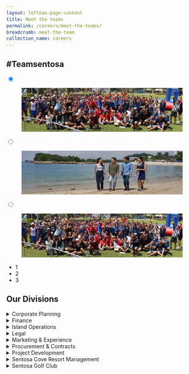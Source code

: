 ```yaml
---
layout: leftnav-page-content
title: Meet the teams
permalink: /careers/meet-the-teams/
breadcrumb: meet-the-team
collection_name: careers
---
```

<h2>#Teamsentosa</h2>  
<div class="slider-wrapper" style="margin-bottom: 2em;">
  <div class="slider">
    <input type="radio" name="slider" class="trigger" id="one" checked="checked" />
    <div class="slide">
      <figure>
        <img class="slide-img" src="../images/careers/hero-banner.jpg" />
      </figure><!-- .slide-figure -->
    </div><!-- .slide -->
    <input type="radio" name="slider" class="trigger" id="two" />
    <div class="slide">
      <figure>
        <img class="slide-img" src="../images/careers/hero-bannerv3.jpg" />
      </figure><!-- .slide-figure -->
    </div><!-- .slide -->
    <input type="radio" name="slider" class="trigger" id="three" />
    <div class="slide">
      <figure>
        <img class="slide-img" src="../images/careers/hero-banner.jpg" />
      </figure><!-- .slide-figure -->
    </div><!-- .slide -->
  </div><!-- .slider -->
  <ul class="slider-nav">
    <li class="slider-nav__item"><label class="slider-nav__label" for="one">1</label></li>
    <li class="slider-nav__item"><label class="slider-nav__label" for="two">2</label></li>
    <li class="slider-nav__item"><label class="slider-nav__label" for="three">3</label></li>
  </ul><!-- .slider-nav -->
</div><!-- .slider-wrapper -->

<h2>Our Divisions</h2>
<details>
      <summary>Corporate Planning</summary>
    <div class="row">
	<div class="col is-12">
		<figure style="margin:0;">
			<img class="slide-img" src="../images/careers/hero-banner.jpg" alt="Corporate Planning"/>
		</figure>
	</div>
</div>
    <p>
      Plan first.
    </p>
</details>
<details>
      <summary>Finance</summary>
    <div class="row">
	<div class="col is-10">
		<figure style="margin:0;">
		<img class="slide-img" src="../images/careers/hero-banner.jpg" alt="Finance"/>	
		</figure>
	</div>
	    	<div class="col is-2">
		<figure style="margin:0;">
		</figure>
	</div>
</div>
    <p>
      Money matters.
    </p>
</details>
<details>
      <summary>Island Operations</summary>
    <div class="row">
	<div class="col is-8">
		<figure style="margin:0;">
			<img class="slide-img" src="../images/careers/hero-banner.jpg" alt="Island Operations"/>
		</figure>
	</div>
	    	<div class="col is-4">
		<figure style="margin:0;">
		</figure>
	</div>
</div>
    <p>
      island matters.
    </p>
</details>
<details>
      <summary>Legal</summary>
    <div class="row">
	<div class="col is-3">
		<figure style="margin:0;">
			<img src="/images/careers/dog.jpg" alt="Legal"/>	
		</figure>
	</div>
	    	<div class="col is-3">
		<figure style="margin:0;">
			<img src="/images/careers/dog.jpg" alt="Legal"/>	
		</figure>
	</div>
	    <div class="col is-3">
		<figure style="margin:0;">	
		</figure>
	</div>
	    	<div class="col is-3">
		<figure style="margin:0;">	
		</figure>
	</div>
</div>
    <p>
      English matters.
    </p>
</details>
<details>
      <summary>Marketing & Experience</summary>
    <div class="row">
	<div class="col is-6">
		<figure style="margin:0;">
			<img src="/images/careers/dog.jpg" alt="Marketing & Experience"/>	
		</figure>
	</div>
	    	<div class="col is-6">
		<figure style="margin:0;">
			<img src="/images/careers/dog.jpg" alt="Marketing & Experience"/>	
		</figure>
	</div>
</div>
    <p>
      Buiness matters.
    </p>
</details>
<details>
      <summary>Procurement & Contracts</summary>
    <div class="row">
	<div class="col is-6">
		<figure style="margin:0;">
			<img src="/images/careers/dog.jpg" alt="Procurement & Contracts"/>	
		</figure>
	</div>
	    	<div class="col is-6">
		<figure style="margin:0;">
			<img src="/images/careers/dog.jpg" alt="Procurement & Contracts"/>	
		</figure>
	</div>
</div>
    <p>
      Process matters.
    </p>
</details>
<details>
      <summary>Project Development</summary>
    <div class="row">
	<div class="col is-6">
		<figure style="margin:0;">
			<img src="/images/careers/dog.jpg" alt="Project Development"/>	
		</figure>
	</div>
	    	<div class="col is-6">
		<figure style="margin:0;">
			<img src="/images/careers/dog.jpg" alt="Project Development"/>	
		</figure>
	</div>
</div>
    <p>
      Project matters.
    </p>
</details>
<details>
      <summary>Sentosa Cove Resort Management</summary>
    <div class="row">
	<div class="col is-6">
		<figure style="margin:0;">
			<img src="/images/careers/dog.jpg" alt="Sentosa Cove Resort Management"/>	
		</figure>
	</div>
	    <div class="col is-6">
		<figure style="margin:0;">
			<img src="/images/careers/dog.jpg" alt="Sentosa Cove Resort Management"/>	
		</figure>
	</div>
</div>
    <p>
      Cove matters.
    </p>
</details>
<details>
      <summary>Sentosa Golf Club</summary>
    <div class="row">
	<div class="col is-6">
		<figure style="margin:0;">
			<img src="/images/careers/dog.jpg" alt="Singapore Golf Club"/>	
		</figure>
	</div>
	    	<div class="col is-6">
		<figure style="margin:0;">
			<img src="/images/careers/dog.jpg" alt="Singapore Golf Club"/>	
		</figure>
	</div>
</div>
    <p>
      Golf matters.
    </p>
</details>
